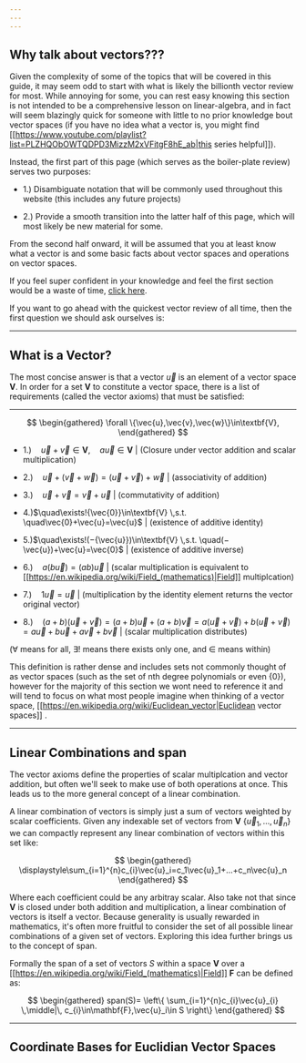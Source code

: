 ```yaml
---
---
---
```

## Why talk about vectors???

Given the complexity of some of the topics that will be covered in this guide, it may seem odd to start with what is likely the billionth vector review for most. While annoying for some, you can rest easy knowing this section is not intended to be a comprehensive lesson on linear-algebra, and in fact will seem blazingly quick for someone with little to no prior knowledge bout vector spaces (if you have no idea what a vector is, you might find [[https://www.youtube.com/playlist?list=PLZHQObOWTQDPD3MizzM2xVFitgF8hE_ab|this series helpful]]).

Instead, the first part of this page (which serves as the boiler-plate review) serves two purposes:


- 1.) Disambiguate notation that will be commonly used throughout this website (this includes any future projects)

- 2.) Provide a smooth transition into the latter half of this page, which will most likely be new material for some.

From the second half onward, it will be assumed that you at least know what a vector is and some basic facts about vector spaces and operations on vector spaces.

If you feel super confident in your knowledge and feel the first section would be a waste of time, [click here](#coordinate-bases-for-euclidian-vector-spaces).


If you want to go ahead with the quickest vector review of all time, then the first question we should ask ourselves is:

---
## What is a Vector?

The most concise answer is that a vector $\vec {u}$ is an element of a vector space $\textbf{V}$. In order for a set $\textbf{V}$ to constitute a vector space, there is a list of requirements (called the vector axioms) that must be satisfied:

---

$$
\begin{gathered}
\forall \{\vec{u},\vec{v},\vec{w}\}\in\textbf{V},
\end{gathered}
$$

- 1.)$\quad\vec{u}+\vec{v}\in\textbf{V}$,$\quad a\vec{u}\in\textbf{V}$   |   (Closure under vector addition and scalar multiplication)

- 2.)$\quad\vec{u}+(\vec{v}+\vec{w})=(\vec{u}+\vec{v})+\vec{w}$   |   (associativity of addition)

- 3.)$\quad\vec{u}+\vec{v}=\vec{v}+\vec{u}$   |   (commutativity of addition)

- 4.)$\quad\exists!{\vec{0}}\in\textbf{V} \,s.t. \quad\vec{0}+\vec{u}=\vec{u}$   |   (existence of additive identity)

- 5.)$\quad\exists!(−{\vec{u}})\in\textbf{V} \,s.t. \quad(−\vec{u})+\vec{u}=\vec{0}$   |   (existence of additive inverse)

- 6.)$\quad a(b\vec{u})=(ab)\vec{u}$   |   (scalar multiplication is equivalent to [[https://en.wikipedia.org/wiki/Field_(mathematics)|Field]] multiplcation)


- 7.)$\quad1\vec{u}=\vec{u}$   |   (multiplication by the identity element returns the vector original vector)

- 8.)$\quad(a+b)(\vec{u}+\vec{v})=(a+b)\vec{u}+(a+b)\vec{v}=a(\vec{u}+\vec{v})+b(\vec{u}+\vec{v})=a\vec{u}+b\vec{u}+a\vec{v}+b\vec{v}$   |   (scalar multiplication distributes)

($\forall$  means for all, $\exists!$ means there exists only one, and $\in$ means within)

This definition is rather dense and includes sets not commonly thought of as vector spaces (such as the set of nth degree polynomials or even $\{0\}$), however for the majority of this section we wont need to reference it and will tend to focus on what most people imagine when thinking of a vector space, [[https://en.wikipedia.org/wiki/Euclidean_vector|Euclidean vector spaces]] .

---
## Linear Combinations and span

The vector axioms define the properties of scalar multiplcation and vector addition, but often we'll seek to make use of both operations at once. This leads us to the more general concept of a linear combination.

A linear combination of vectors is simply just a sum of vectors weighted by scalar coefficients. Given any indexable set of vectors from $\textbf{V}$ $\{\vec{u}_1,...,\vec{u}_n\}$ we can compactly represent any linear combination of vectors within this set like: 

$$
\begin{gathered}
\displaystyle\sum_{i=1}^{n}c_{i}\vec{u}_i=c_1\vec{u}_1+...+c_n\vec{u}_n
\end{gathered}
$$


Where each coefficient could be any arbitray scalar. Also take not that since $\textbf{V}$ is closed under both addition and multiplication, a linear combination of vectors is itself a vector. Because generality is usually rewarded in mathematics, it's often more fruitful to consider the set of all possible linear combinations of a given set of vectors. Exploring this idea further brings us to the concept of span.

Formally the span of a set of vectors $S$ within a space $\textbf{V}$ over a  [[https://en.wikipedia.org/wiki/Field_(mathematics)|Field]] ${\textbf{F}}$ can be defined as:

$$
\begin{gathered}
span(S)= \left\{
\sum_{i=1}^{n}c_{i}\vec{u}_{i} \,\middle|\, c_{i}\in\mathbf{F},\vec{u}_i\in S
\right\}
\end{gathered}
$$

---
## Coordinate Bases for Euclidian Vector Spaces




